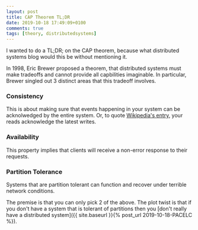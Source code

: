 ```yaml
---
layout: post
title: CAP Theorem TL;DR
date: 2019-10-18 17:49:09+0100
comments: true
tags: [theory, distributedsystems]
---
```


I wanted to do a TL;DR; on the CAP theorem, because what distributed systems blog would this be without mentioning it.

In 1998, Eric Brewer proposed a theorem, that distributed systems must make tradeoffs and cannot provide all capbilities imaginable.
In particular, Brewer singled out 3 distinct areas that this tradeoff involves.

### Consistency
This is about making sure that events happening in your system can be acknolwedged by the entire system.
Or, to quote [Wikipedia's entry](https://en.wikipedia.org/wiki/CAP_theorem), your reads acknowledge the latest writes.

### Availability
This property implies that clients will receive a non-error response to their requests.

### Partition Tolerance
Systems that are partition tolerant can function and recover under terrible network conditions.

The premise is that you can only pick 2 of the above.
The plot twist is that if you don't have a system that is tolerant of partitions then you [don't really have a distributed system]({{ site.baseurl }}{% post_url 2019-10-18-PACELC %}).
